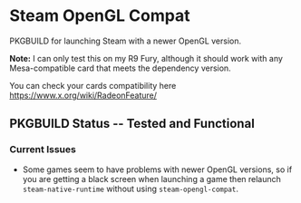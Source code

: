 # Steam OpenGL Compat
PKGBUILD for launching Steam with a newer OpenGL version.  

**Note:** I can only test this on my R9 Fury, although it should work with any Mesa-compatible card that meets the dependency version.  

You can check your cards compatibility here https://www.x.org/wiki/RadeonFeature/

## PKGBUILD Status -- Tested and Functional

### Current Issues
*   Some games seem to have problems with newer OpenGL versions, so if you are getting a black screen when launching a game then relaunch `steam-native-runtime` without using `steam-opengl-compat`.
